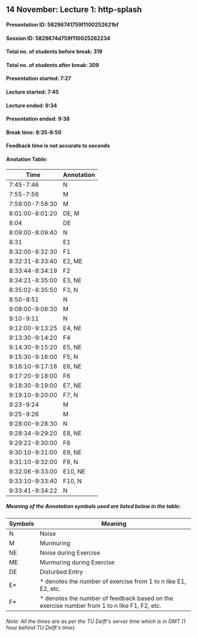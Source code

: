 ## 14 November: Lecture 1: http-splash

#### Presentation ID: 58296741759f1100252621bf
#### Session ID: 5829674d759f110025262234

#### Total no. of students before break: 319
#### Total no. of students after break: 309

#### Presentation started: 7:27
#### Lecture started: 7:45
#### Lecture ended: 9:34
#### Presentation ended: 9:38
#### Break time: 8:35-8:50

#### Feedback time is not accurate to seconds

#### Anotation Table:

Time | Annotation
--------------- | --------------
7:45-7:46 | N
7:55-7:56 | M
7:58:00-7:58:30 | M
8:01:00-8:01:20 | DE, M
8:04 | DE
8:09:00-8:09:40 | N
8:31 | E1
8:32:00-8:32:30 | F1
8:32:31-8:33:40 | E2, ME
8:33:44-8:34:19 | F2
8:34:21-8:35:00 | E3, NE
8:35:02-8:35:50 | F3, N
8:50-8:51 | N
9:08:00-9:08:30 | M
9:10-9:11 | N
9:12:00-9:13:25 | E4, NE
9:13:30-9:14:20 | F4
9:14:30-9:15:20 | E5, NE
9:15:30-9:16:00 | F5, N
9:16:10-9:17:16 | E6, NE
9:17:20-9:18:00 | F6
9:18:30-9:19:00 | E7, NE
9:19:10-9:20:00 | F7, N
9:23-9:24 | M
9:25-9:26 | M
9:28:00-9:28:30 | N
9:28:34-9:29:20 | E8, NE
9:29:22-9:30:00 | F8
9:30:10-9:31:00 | E9, NE
9:31:10-9:32:00 | F9, N
9:32:06-9:33:00 | E10, NE
9:33:10-9:33:40 | F10, N
9:33:41-9:34:22 | N

##### Meaning of the Annotation symbols used are listed below in the table:

Symbols | Meaning
------- | --------
N | Noise
M | Murmuring
NE | Noise during Exercise
ME | Murmuring during Exercise
DE | Disturbed Entry
E* | * denotes the number of exercise from 1 to n like E1, E2, etc.
F* | * denotes the number of feedback based on the exercise number from 1 to n like F1, F2, etc.

###### Note: All the times are as per the TU Delft's server time which is in GMT (1 hour behind TU Delft's time). 
